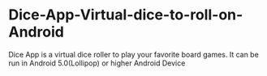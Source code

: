 # Dice-App-Virtual-dice-to-roll-on-Android
Dice App is a virtual dice roller to play your favorite board games. It can be run in Android 5.0(Lollipop) or higher Android Device
